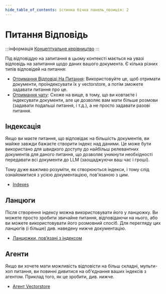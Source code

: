 ```yaml
---
hide_table_of_contents: істинна бічна панель_позиція: 2
---
```


# Питання Відповідь

:::інформація [Концептуальне керівництво](https://docs.langchain.com/docs/use-cases/qa-docs)
:::

Під відповіддю на запитання в цьому контексті мається на увазі відповідь на запитання щодо даних вашого документа. Є кілька різних типів відповідей на питання:

- [Отримання Відповіді На Питання](../modules/chains/index_related_chains/retrieval_qa): Використовуйте це, щоб отримати документи, проіндексувати їх у vectorstore, а потім зможете задавати питання про це.
- [Отримання чату](../modules/chains/index_related_chains/conversational_retrieval): Схоже на вище, в тому, що ви ковтаєте і індексувати документи, але це дозволяє вам мати більше розмови (задавати подальші питання, і т.д.), а не просто задавати разові питання.

## Індексація

Якщо ви маєте питання, що відповідає на більшість документів, ви майже завжди бажаєте створити індекс над даними. Це може бути використано для швидкого доступу до найбільш релевантних документів для даного питання, що дозволяє уникнути необхідності передавати всі документи до LLM (заощаджуючи ваш час і гроші).

Тому дуже важливо розуміти, як створюються індекси, і тому слід ознайомитися з усією документацією, пов'язаною з цим.

- [Indexes](../modules/indexes/)

## Ланцюги

Після створення індексу можна використовувати його у ланцюжку. Ви можете просто зробити звичайне питання, відповідаючи на нього, або ви можете використовувати його розмовний спосіб. Для перегляду цих ланцюгів (і більше) див. наведену нижче документацію.

- [Ланцюжки, пов’язані з індексом](../modules/chains/index_related_chains/)

## Агенти

Якщо ви хочете мати можливість відповісти на більш складні, мульти-хоп питання, ви повинні дивитися на об'єднання ваших індексів з агентом. Приклад того, як це зробити, див. нижче.

- [Агент Vectorstore](../modules/agents/toolkits/vectorstore)
